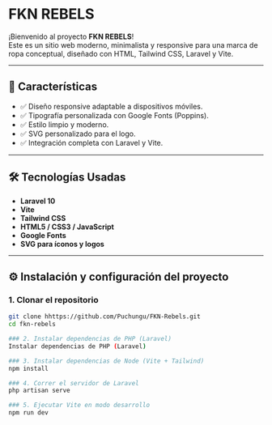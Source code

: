 # FKN REBELS

¡Bienvenido al proyecto **FKN REBELS**!  
Este es un sitio web moderno, minimalista y responsive para una marca de ropa conceptual, diseñado con HTML, Tailwind CSS, Laravel y Vite.

---

## 📌 Características

- ✅ Diseño responsive adaptable a dispositivos móviles.
- ✅ Tipografía personalizada con Google Fonts (Poppins).
- ✅ Estilo limpio y moderno.
- ✅ SVG personalizado para el logo.
- ✅ Integración completa con Laravel y Vite.

---

## 🛠️ Tecnologías Usadas

- **Laravel 10**  
- **Vite**  
- **Tailwind CSS**  
- **HTML5 / CSS3 / JavaScript**  
- **Google Fonts**  
- **SVG para íconos y logos**

---

## ⚙️ Instalación y configuración del proyecto

### 1. Clonar el repositorio

```bash
git clone hhttps://github.com/Puchungu/FKN-Rebels.git
cd fkn-rebels

### 2. Instalar dependencias de PHP (Laravel)
Instalar dependencias de PHP (Laravel)

### 3. Instalar dependencias de Node (Vite + Tailwind)
npm install

### 4. Correr el servidor de Laravel
php artisan serve

### 5. Ejecutar Vite en modo desarrollo
npm run dev


